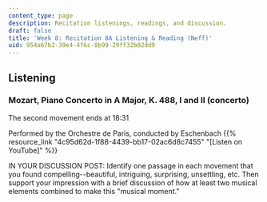 ```yaml
---
content_type: page
description: Recitation listenings, readings, and discussion.
draft: false
title: 'Week 8: Recitation 8A Listening & Reading (Neff)'
uid: 954a67b2-39e4-4f6c-8b99-29ff32b02dd9
---
```

## Listening

### Mozart, Piano Concerto in A Major, K. 488, I and II (concerto)

The second movement ends at 18:31

Performed by the Orchestre de Paris, conducted by Eschenbach {{% resource_link "4c95d62d-1f88-4439-bb17-02ac6d8c7455" "\[Listen on YouTube\]" %}}

IN YOUR DISCUSSION POST: Identify one passage in each movement that you found compelling--beautiful, intriguing, surprising, unsettling, etc. Then support your impression with a brief discussion of how at least two musical elements combined to make this "musical moment."